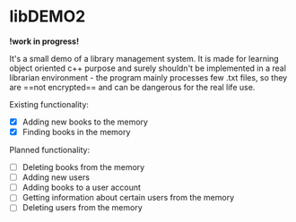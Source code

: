 # libDEMO2  

**!work in progress!**

It's a small demo of a library management system. It is made for learning object oriented c++ purpose and surely shouldn't be implemented in a real librarian environment - the program mainly processes few .txt files, so they are ==not encrypted== and can be dangerous for the real life use. 

Existing functionality:

- [x] Adding new books to the memory
- [x] Finding books in the memory

Planned functionality:

- [ ] Deleting books from the memory
- [ ] Adding new users
- [ ] Adding books to a user account
- [ ] Getting information about certain users from the memory
- [ ] Deleting users from the memory
